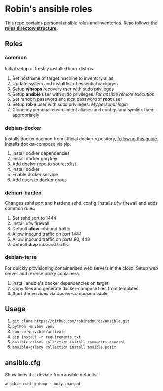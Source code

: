 # Robin's ansible roles

This repo contains personal ansible roles and inventories. Repo follows the [**roles directory structure**](https://docs.ansible.com/ansible/latest/user_guide/playbooks_reuse_roles.html#role-directory-structure).

## Roles

### common

Initial setup of freshly installed linux distros.

1. Set hostname of target machine to inventory alias
2. Update system and install list of essential packages
3. Setup **whoops** recovery user with sudo privileges
4. Setup **ansible** user with sudo privileges. *For ansible remote execution*
5. Set random password and lock password of **root** user
6. Setup **robin** user with sudo privileges. *My personal login*
7. Clone my personal environment aliases and configs and symlink them appropriately

### debian-docker

Installs docker daemon from official docker repository, [following this guide](https://docs.docker.com/engine/install/debian/). Installs docker-compose via pip.

1. Install docker dependencies
2. Install docker gpg key
3. Add docker repo to sources.list
4. Install docker
5. Enable docker service
6. Add users to docker group

### debian-harden

Changes sshd port and hardens sshd_config. Installs ufw firewall and adds common rules.

1. Set sshd port to 1444
2. Install ufw firewall
3. Default **allow** inbound traffic
4. Allow inbound traffic on port 1444
5. Allow inbound traffic on ports 80, 443
6. Default **drop** inbound traffic

### debian-terse

For quickly provisioning containerised web servers in the cloud. Setup web server and reverse proxy containers.

1. Install ansible's docker dependencies on target
2. Copy files and generate docker-compose files from templates
3. Start the services via docker-compose module

## Usage

1. `git clone https://github.com/robinedmunds/ansible.git`
2. `python -m venv venv`
3. `source venv/bin/activate`
4. `pip install -r requirements.txt`
5. `ansible-galaxy collection install community.general`
6. `ansible-galaxy collection install ansible.posix`

## ansible.cfg

Show lines that deviate from ansible defaults: -

`ansible-config dump --only-changed`

